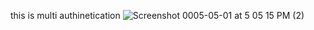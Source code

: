 this is multi authinetication 
![Screenshot 0005-05-01 at 5 05 15 PM (2)](https://user-images.githubusercontent.com/113663776/235426752-ae0b2e58-b94f-4e08-97e4-e244a5600f0f.png)
